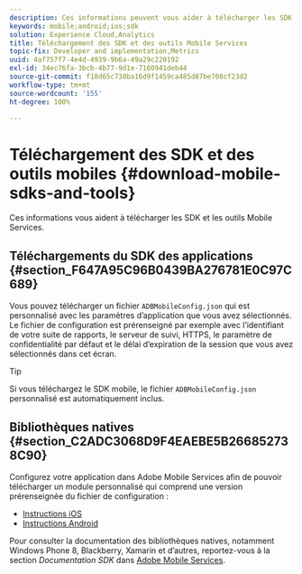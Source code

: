 ```yaml
---
description: Ces informations peuvent vous aider à télécharger les SDK et les outils de Mobile Services et à mettre en œuvre Mobile Services.
keywords: mobile;android;ios;sdk
solution: Experience Cloud,Analytics
title: Téléchargement des SDK et des outils Mobile Services
topic-fix: Developer and implementation,Metrics
uuid: 4af757f7-4e4d-4939-9b6a-49a29c220192
exl-id: 34ec76fa-3bcb-4b77-9d1e-7160941deb44
source-git-commit: f18d65c738ba16d9f1459ca485d87be708cf23d2
workflow-type: tm+mt
source-wordcount: '155'
ht-degree: 100%

---
```


# Téléchargement des SDK et des outils mobiles {#download-mobile-sdks-and-tools}

Ces informations vous aident à télécharger les SDK et les outils Mobile Services.

## Téléchargements du SDK des applications {#section_F647A95C96B0439BA276781E0C97C689}

Vous pouvez télécharger un fichier `ADBMobileConfig.json` qui est personnalisé avec les paramètres d’application que vous avez sélectionnés. Le fichier de configuration est prérenseigné par exemple avec l’identifiant de votre suite de rapports, le serveur de suivi, HTTPS, le paramètre de confidentialité par défaut et le délai d’expiration de la session que vous avez sélectionnés dans cet écran.

>[!TIP]
>
>Si vous téléchargez le SDK mobile, le fichier `ADBMobileConfig.json` personnalisé est automatiquement inclus.

## Bibliothèques natives {#section_C2ADC3068D9F4EAEBE5B266852738C90}

Configurez votre application dans Adobe Mobile Services afin de pouvoir télécharger un module personnalisé qui comprend une version prérenseignée du fichier de configuration :

* [Instructions iOS](/help/ios/getting-started/requirements.md)
* [Instructions Android](/help/android/getting-started/requirements.md)

Pour consulter la documentation des bibliothèques natives, notamment Windows Phone 8, Blackberry, Xamarin et d’autres, reportez-vous à la section *Documentation SDK* dans [Adobe Mobile Services](/help/using/home.md).
